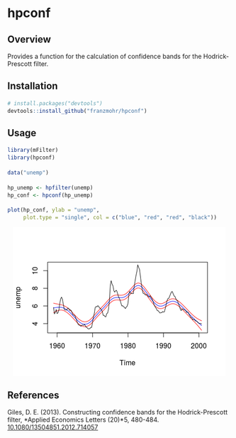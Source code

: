
hpconf
======

Overview
--------

Provides a function for the calculation of confidence bands for the Hodrick-Prescott filter.

Installation
------------

``` r
# install.packages("devtools")
devtools::install_github("franzmohr/hpconf")
```

Usage
-----

``` r
library(mFilter)
library(hpconf)

data("unemp")

hp_unemp <- hpfilter(unemp)
hp_conf <- hpconf(hp_unemp)

plot(hp_conf, ylab = "unemp",
     plot.type = "single", col = c("blue", "red", "red", "black"))
```

<img src="README_files/figure-markdown_github/intervals-1.png" style="display: block; margin: auto;" />

References
----------

Giles, D. E. (2013). Constructing confidence bands for the Hodrick-Prescott filter, *Applied Economics Letters (20)*5, 480-484. <a href="https://doi.org/10.1080/13504851.2012.714057" target="_blank">10.1080/13504851.2012.714057</a>
